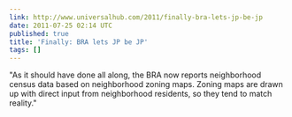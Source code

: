 ```yaml
---
link: http://www.universalhub.com/2011/finally-bra-lets-jp-be-jp
date: 2011-07-25 02:14 UTC
published: true
title: 'Finally: BRA lets JP be JP'
tags: []
---
```


"As it should have done all along, the BRA now reports neighborhood census data based on neighborhood zoning maps. Zoning maps are drawn up with direct input from neighborhood residents, so they tend to match reality."
